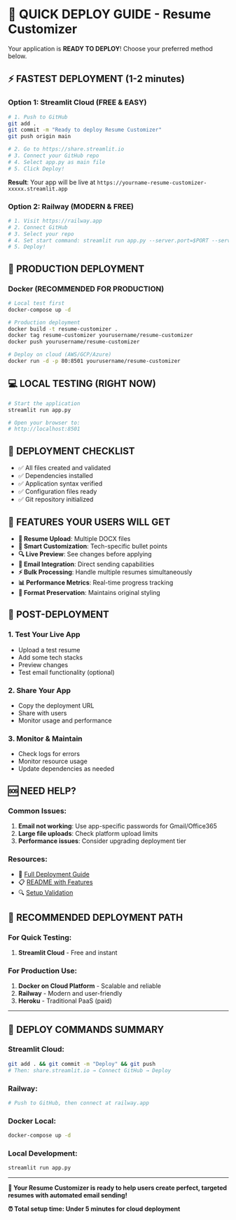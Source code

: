 # 🚀 QUICK DEPLOY GUIDE - Resume Customizer

Your application is **READY TO DEPLOY**! Choose your preferred method below.

## ⚡ FASTEST DEPLOYMENT (1-2 minutes)

### Option 1: Streamlit Cloud (FREE & EASY)
```bash
# 1. Push to GitHub
git add .
git commit -m "Ready to deploy Resume Customizer"
git push origin main

# 2. Go to https://share.streamlit.io
# 3. Connect your GitHub repo
# 4. Select app.py as main file
# 5. Click Deploy!
```
**Result**: Your app will be live at `https://yourname-resume-customizer-xxxxx.streamlit.app`

### Option 2: Railway (MODERN & FREE)
```bash
# 1. Visit https://railway.app
# 2. Connect GitHub
# 3. Select your repo
# 4. Set start command: streamlit run app.py --server.port=$PORT --server.address=0.0.0.0
# 5. Deploy!
```

## 🐳 PRODUCTION DEPLOYMENT

### Docker (RECOMMENDED FOR PRODUCTION)
```bash
# Local test first
docker-compose up -d

# Production deployment
docker build -t resume-customizer .
docker tag resume-customizer yourusername/resume-customizer
docker push yourusername/resume-customizer

# Deploy on cloud (AWS/GCP/Azure)
docker run -d -p 80:8501 yourusername/resume-customizer
```

## 💻 LOCAL TESTING (RIGHT NOW)

```bash
# Start the application
streamlit run app.py

# Open your browser to:
# http://localhost:8501
```

## 📝 DEPLOYMENT CHECKLIST

- ✅ All files created and validated
- ✅ Dependencies installed
- ✅ Application syntax verified
- ✅ Configuration files ready
- ✅ Git repository initialized

## 🌟 FEATURES YOUR USERS WILL GET

- **📄 Resume Upload**: Multiple DOCX files
- **🎯 Smart Customization**: Tech-specific bullet points
- **🔍 Live Preview**: See changes before applying
- **📧 Email Integration**: Direct sending capabilities
- **⚡ Bulk Processing**: Handle multiple resumes simultaneously
- **📊 Performance Metrics**: Real-time progress tracking
- **🎨 Format Preservation**: Maintains original styling

## 🔧 POST-DEPLOYMENT

### 1. Test Your Live App
- Upload a test resume
- Add some tech stacks
- Preview changes
- Test email functionality (optional)

### 2. Share Your App
- Copy the deployment URL
- Share with users
- Monitor usage and performance

### 3. Monitor & Maintain
- Check logs for errors
- Monitor resource usage
- Update dependencies as needed

## 🆘 NEED HELP?

### Common Issues:
1. **Email not working**: Use app-specific passwords for Gmail/Office365
2. **Large file uploads**: Check platform upload limits
3. **Performance issues**: Consider upgrading deployment tier

### Resources:
- 📖 [Full Deployment Guide](DEPLOYMENT.md)
- 📋 [README with Features](README.md)
- 🔍 [Setup Validation](validate_setup.py)

## 🎯 RECOMMENDED DEPLOYMENT PATH

### For Quick Testing:
1. **Streamlit Cloud** - Free and instant

### For Production Use:
1. **Docker on Cloud Platform** - Scalable and reliable
2. **Railway** - Modern and user-friendly
3. **Heroku** - Traditional PaaS (paid)

---

## 🚀 DEPLOY COMMANDS SUMMARY

### Streamlit Cloud:
```bash
git add . && git commit -m "Deploy" && git push
# Then: share.streamlit.io → Connect GitHub → Deploy
```

### Railway:
```bash
# Push to GitHub, then connect at railway.app
```

### Docker Local:
```bash
docker-compose up -d
```

### Local Development:
```bash
streamlit run app.py
```

---

**🎉 Your Resume Customizer is ready to help users create perfect, targeted resumes with automated email sending!**

**⏰ Total setup time: Under 5 minutes for cloud deployment**
